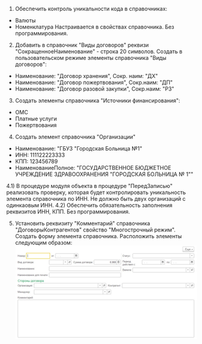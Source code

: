 1) Обеспечить контроль уникальности кода в справочниках:
 - Валюты
 - Номенклатура
Настраивается в свойствах справочника. Без программирования.

2) Добавить в справочник "Виды договоров" реквизи "СокращенноеНаименование" - строка 20 символов.
Создать в пользовательском режиме элементы справочника "Виды договоров":
 - Наименование: "Договор хранения", Сокр. наим: "ДХ"
 - Наименование: "Договор пожертвования", Сокр.наим: "ДП"
 - Наименование: "Договор разовой закупки", Сокр.наим: "РЗ"
3) Создать элементы справочника "Источники финансирования":
 - ОМС
 - Платные услуги
 - Пожертвования

4) Создать элемент справочника "Организации"
  - Наименование: "ГБУЗ "Городская Больница №1" 
  - ИНН: 111122223333
  - КПП: 123456789
  - НаименованиеПолное: "ГОСУДАРСТВЕННОЕ БЮДЖЕТНОЕ УЧРЕЖДЕНИЕ ЗДРАВООХРАНЕНИЯ "ГОРОДСКАЯ БОЛЬНИЦА № 1""

  4.1) В процедуре модуля объекта в процедуре "ПередЗаписью" реализовать проверку, которая будет контролировать уникальность элемента справочника по ИНН. Не должно быть двух организаций с одинкаовым ИНН.
  4.2) Обеспечить обязательность заполнения реквизитов ИНН, КПП. Без программирования.

5) Установить реквизиту "Комментарий" справочника "ДоговорыКонтрагентов"  свойство "Многострочный режим".
Создать форму элемента справочника. Расположить элементы следующим образом:
![image](ФормаЭлемента_Договоры.jpg)

   
